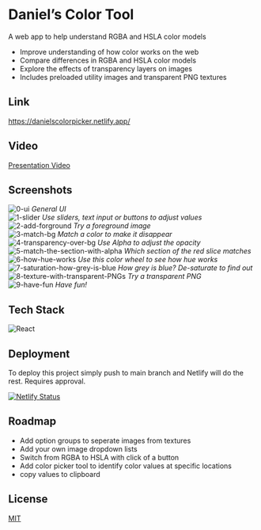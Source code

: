 # Daniel’s Color Tool

A web app to help understand RGBA and HSLA color models
 - Improve understanding of how color works on the web
 - Compare differences in RGBA and HSLA color models
 - Explore the effects of transparency layers on images
 - Includes preloaded utility images and transparent PNG textures

## Link

[https://danielscolorpicker.netlify.app/ ](https://danielscolorpicker.netlify.app/ )

## Video

[Presentation Video](https://youtu.be/tl-bVxbQsSU)

## Screenshots

![0-ui](https://user-images.githubusercontent.com/41316262/233858414-b326bbc3-4551-48a3-98e6-b9a61c6d069d.png)
*General UI*  
![1-slider](https://user-images.githubusercontent.com/41316262/233862288-29685ce8-4dc6-422e-8bce-a406d839ef64.JPEG)
*Use sliders, text input or buttons to adjust values*  
![2-add-forground](https://user-images.githubusercontent.com/41316262/233862314-1d6436f1-758f-4053-ae86-d61fc41a8bf4.jpeg)
*Try a foreground image*  
![3-match-bg](https://user-images.githubusercontent.com/41316262/233862326-c996d5c0-5dfc-481d-8d73-b371d9caf566.JPEG)
*Match a color to make it disappear*  
![4-transparency-over-bg](https://user-images.githubusercontent.com/41316262/233862331-1513ca31-1135-489a-a5ca-e801506935e3.JPEG)
*Use Alpha to adjust the opacity*  
![5-match-the-section-with-alpha](https://user-images.githubusercontent.com/41316262/233862348-86fe7188-d1b9-4890-8193-e6e90570a609.JPEG)
*Which section of the red slice matches*  
![6-how-hue-works](https://user-images.githubusercontent.com/41316262/233862374-72a8f9f4-ae4c-4cad-b9a9-8e84c33fb623.JPEG)
*Use this color wheel to see how hue works*  
![7-saturation-how-grey-is-blue](https://user-images.githubusercontent.com/41316262/233862737-ca9b15a1-a9f4-479b-b74f-0184db860421.JPEG)
*How grey is blue? De-saturate to find out*  
![8-texture-with-transparent-PNGs](https://user-images.githubusercontent.com/41316262/233862792-3f680189-8467-4378-bd5d-fb95443a98ce.JPEG)
*Try a transparent PNG*  
![9-have-fun](https://user-images.githubusercontent.com/41316262/233862815-72d48876-8a54-4c13-867b-5c95103e419a.JPEG)
*Have fun!*  


## Tech Stack

![React](https://img.shields.io/badge/React-20232A?style=for-the-badge&logo=react&logoColor=61DAFB)

## Deployment

To deploy this project simply push to main branch and Netlify will do the rest. Requires approval.

[![Netlify Status](https://api.netlify.com/api/v1/badges/303f3a01-aaff-46d8-b7a6-6554dd0f0e73/deploy-status?branch=main)](https://app.netlify.com/sites/danielscolorpicker/deploys)


## Roadmap

- Add option groups to seperate images from textures
- Add your own image dropdown lists
- Switch from RGBA to HSLA with click of a button
- Add color picker tool to identify color values at specific locations
- copy values to clipboard

## License

[MIT](https://choosealicense.com/licenses/mit/)
